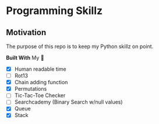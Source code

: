 # Programming Skillz

## Motivation
The purpose of this repo is to keep my Python skillz on point.

**Built With**
My 🧠

- [x] Human readable time
- [ ] Rot13
- [x] Chain adding function
- [x] Permutations
- [ ] Tic-Tac-Toe Checker
- [ ] Searchcademy (Binary Search w/null values)
- [x] Queue
- [x] Stack
